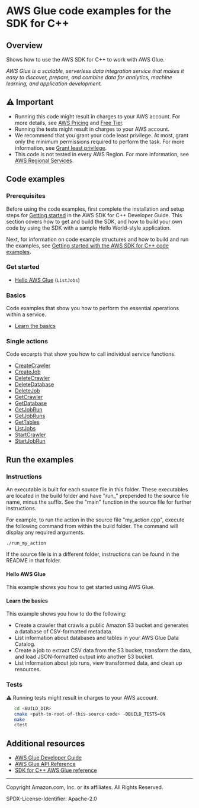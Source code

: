 # AWS Glue code examples for the SDK for C++

## Overview

Shows how to use the AWS SDK for C++ to work with AWS Glue.

<!--custom.overview.start-->
<!--custom.overview.end-->

_AWS Glue is a scalable, serverless data integration service that makes it easy to discover, prepare, and combine data for analytics, machine learning, and application development._

## ⚠ Important

* Running this code might result in charges to your AWS account. For more details, see [AWS Pricing](https://aws.amazon.com/pricing/) and [Free Tier](https://aws.amazon.com/free/).
* Running the tests might result in charges to your AWS account.
* We recommend that you grant your code least privilege. At most, grant only the minimum permissions required to perform the task. For more information, see [Grant least privilege](https://docs.aws.amazon.com/IAM/latest/UserGuide/best-practices.html#grant-least-privilege).
* This code is not tested in every AWS Region. For more information, see [AWS Regional Services](https://aws.amazon.com/about-aws/global-infrastructure/regional-product-services).

<!--custom.important.start-->
<!--custom.important.end-->

## Code examples

### Prerequisites



Before using the code examples, first complete the installation and setup steps
for [Getting started](https://docs.aws.amazon.com/sdk-for-cpp/v1/developer-guide/getting-started.html) in the AWS SDK for
C++ Developer Guide.
This section covers how to get and build the SDK, and how to build your own code by using the SDK with a
sample Hello World-style application.

Next, for information on code example structures and how to build and run the examples, see [Getting started with the AWS SDK for C++ code examples](https://docs.aws.amazon.com/sdk-for-cpp/v1/developer-guide/getting-started-code-examples.html).


<!--custom.prerequisites.start-->

<!--custom.prerequisites.end-->

### Get started

- [Hello AWS Glue](hello_glue/CMakeLists.txt#L4) (`ListJobs`)


### Basics

Code examples that show you how to perform the essential operations within a service.

- [Learn the basics](glue_getting_started_scenario.cpp)


### Single actions

Code excerpts that show you how to call individual service functions.

- [CreateCrawler](glue_getting_started_scenario.cpp#L181)
- [CreateJob](glue_getting_started_scenario.cpp#L373)
- [DeleteCrawler](glue_getting_started_scenario.cpp#L720)
- [DeleteDatabase](glue_getting_started_scenario.cpp#L700)
- [DeleteJob](glue_getting_started_scenario.cpp#L680)
- [GetCrawler](glue_getting_started_scenario.cpp#L210)
- [GetDatabase](glue_getting_started_scenario.cpp#L302)
- [GetJobRun](glue_getting_started_scenario.cpp#L636)
- [GetJobRuns](glue_getting_started_scenario.cpp#L589)
- [GetTables](glue_getting_started_scenario.cpp#L327)
- [ListJobs](glue_getting_started_scenario.cpp#L547)
- [StartCrawler](glue_getting_started_scenario.cpp#L235)
- [StartJobRun](glue_getting_started_scenario.cpp#L403)


<!--custom.examples.start-->
<!--custom.examples.end-->

## Run the examples

### Instructions

An executable is built for each source file in this folder. These executables are located in the build folder and have
"run_" prepended to the source file name, minus the suffix. See the "main" function in the source file for further instructions.

For example, to run the action in the source file "my_action.cpp", execute the following command from within the build folder. The command
will display any required arguments.

```
./run_my_action
```

If the source file is in a different folder, instructions can be found in the README in that
folder.

<!--custom.instructions.start-->
<!--custom.instructions.end-->

#### Hello AWS Glue

This example shows you how to get started using AWS Glue.


#### Learn the basics

This example shows you how to do the following:

- Create a crawler that crawls a public Amazon S3 bucket and generates a database of CSV-formatted metadata.
- List information about databases and tables in your AWS Glue Data Catalog.
- Create a job to extract CSV data from the S3 bucket, transform the data, and load JSON-formatted output into another S3 bucket.
- List information about job runs, view transformed data, and clean up resources.

<!--custom.basic_prereqs.glue_Scenario_GetStartedCrawlersJobs.start-->
<!--custom.basic_prereqs.glue_Scenario_GetStartedCrawlersJobs.end-->


<!--custom.basics.glue_Scenario_GetStartedCrawlersJobs.start-->
<!--custom.basics.glue_Scenario_GetStartedCrawlersJobs.end-->


### Tests

⚠ Running tests might result in charges to your AWS account.



```sh
   cd <BUILD_DIR>
   cmake <path-to-root-of-this-source-code> -DBUILD_TESTS=ON
   make
   ctest
```


<!--custom.tests.start-->
<!--custom.tests.end-->

## Additional resources

- [AWS Glue Developer Guide](https://docs.aws.amazon.com/glue/latest/dg/what-is-glue.html)
- [AWS Glue API Reference](https://docs.aws.amazon.com/glue/latest/dg/aws-glue-api.html)
- [SDK for C++ AWS Glue reference](https://sdk.amazonaws.com/cpp/api/LATEST/aws-cpp-sdk-glue/html/annotated.html)

<!--custom.resources.start-->
<!--custom.resources.end-->

---

Copyright Amazon.com, Inc. or its affiliates. All Rights Reserved.

SPDX-License-Identifier: Apache-2.0